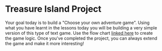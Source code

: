 # Treasure Island Project

Your goal today is to build a "Choose your own adventure game". Using what you have learnt in the lessons today you will be building a very simple version of this type of text game. Use the flow chart [linked here](https://app.diagrams.net/?lightbox=1&highlight=0000ff&edit=_blank&layers=1&nav=1&title=Treasure%20Island%20Conditional.drawio#Uhttps%3A%2F%2Fdrive.google.com%2Fuc%3Fid%3D1oDe4ehjWZipYRsVfeAx2HyB7LCQ8_Fvi%26export%3Ddownload) to create the game logic. Once you've completed the project, you can always extend the game and make it more interesting!
